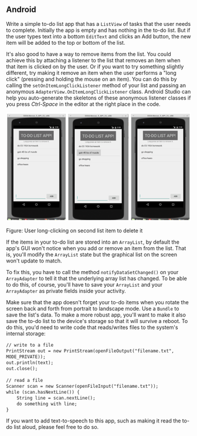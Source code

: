 ## Android

Write a simple to-do list app that has a `ListView` of tasks that the user needs to complete. Initially the app is empty and has nothing in the to-do list. But if the user types text into a bottom `EditText` and clicks an Add button, the new item will be added to the top or bottom of the list.

It's also good to have a way to remove items from the list. You could achieve this by attaching a listener to the list that removes an item when that item is clicked on by the user. Or if you want to try something slightly different, try making it remove an item when the user performs a "long click" (pressing and holding the mouse on an item). You can do this by calling the `setOnItemLongClickListener` method of your list and passing an anonymous `AdapterView.OnItemLongClickListener` class. Android Studio can help you auto-generate the skeletons of these anonymous listener classes if you press *Ctrl-Space* in the editor at the right place in the code.

![](todo.png)

Figure: User long-clicking on second list item to delete it

If the items in your to-do list are stored into an `ArrayList`, by default the app's GUI won't notice when you add or remove an item from the list. That is, you'll modify the `ArrayList` state but the graphical list on the screen won't update to match.

To fix this, you have to call the method `notifyDataSetChanged()` on your `ArrayAdapter` to tell it that the underlying array list has changed. To be able to do this, of course, you'll have to save your `ArrayList` and your `ArrayAdapter` as private fields inside your activity.

Make sure that the app doesn't forget your to-do items when you rotate the screen back and forth from portrait to landscape mode. Use a `Bundle` to save the list's data. To make a more robust app, you'll want to make it also save the to-do list to the device's storage so that it will survive a reboot. To do this, you'd need to write code that reads/writes files to the system's internal storage:

    // write to a file
    PrintStream out = new PrintStream(openFileOutput("filename.txt", MODE_PRIVATE));
    out.println(text);
    out.close();
    
    // read a file
    Scanner scan = new Scanner(openFileInput("filename.txt"));
    while (scan.hasNextLine()) {
        String line = scan.nextLine();
        do something with line;
    }

If you want to add text-to-speech to this app, such as making it read the to-do list aloud, please feel free to do so.
